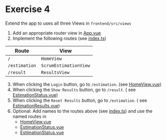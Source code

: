 # Exercise 4

Extend the app to uses all three Views in `frontend/src/views`

1. Add an appropriate router view in [App.vue](../frontend/src/App.vue)
2. Implement the following routes (see [index.ts](../frontend/src/router/index.ts))

| Route         | View                  |
|---------------|-----------------------|
| `/`           | `HomeView`            |
| `/estimation` | `ScrumEstimationView` |
| `/result`     | `ResultsView`         |

3. When clicking the `Login` button, go to `/estimation`. (see [HomeView.vue](../frontend/src/views/HomeView.vue))
4. When clicking the `Show Results` button, go to  `/result`. (
   see [EstimationStatus.vue](../frontend/src/components/EstimationStatus/EstimationStatus.vue))
5. When clicking the `Reset Results` button, go to `/estimation`. (
   see [EstimationResults.vue](../frontend/src/components/EstimationResult/EstimationResults.vue))
6. Optional: Add names to the routes above (see [index.ts](../frontend/src/router/index.ts)) and use the named routes in
    * [HomeView.vue](../frontend/src/views/HomeView.vue)
    * [EstimationStatus.vue](../frontend/src/components/EstimationStatus/EstimationStatus.vue)
    * [EstimationStatus.vue](../frontend/src/components/EstimationStatus/EstimationStatus.vue)